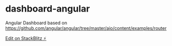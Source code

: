 # dashboard-angular

Angular Dashboard based on https://github.com/angular/angular/tree/master/aio/content/examples/router 

[Edit on StackBlitz ⚡️](https://stackblitz.com/edit/dashboard-angular)
